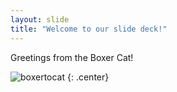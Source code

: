 ```yaml
---
layout: slide
title: "Welcome to our slide deck!"
---
```


Greetings from the Boxer Cat!

![boxertocat](https://octodex.github.com/images/boxertocat_octodex.jpg)
{: .center}
